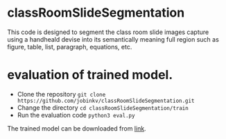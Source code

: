 # classRoomSlideSegmentation
This code is designed to segment the class room slide images capture using a handheald devise into its semantically meaning full region such as figure, table,
list, paragraph, equations, etc.

# evaluation of trained model.
* Clone the repository
`git clone https://github.com/jobinkv/classRoomSlideSegmentation.git`
* Change the directory
`cd classRoomSlideSegmentation/train`
* Run the evaluation code
`python3 eval.py`

The trained model can be downloaded from [link](http://10.2.16.142/r1/slide_trained_on_resnet_101.pth).




